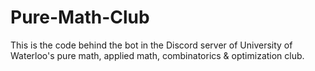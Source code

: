# Pure-Math-Club

This is the code behind the bot in the Discord server of University of Waterloo's pure math, applied math, combinatorics & optimization club. 
